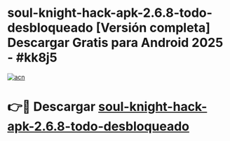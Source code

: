 # soul-knight-hack-apk-2.6.8-todo-desbloqueado  [Versión completa] Descargar Gratis para Android 2025 - #kk8j5

[![acn](https://github.com/user-attachments/assets/0f9c940e-d8b0-45ae-aac7-cd30a18b3e1c)](https://apps.freeplayer.one?title=soul-knight-hack-apk-2.6.8-todo-desbloqueado&ref=9F)

# 👉🔴 Descargar [soul-knight-hack-apk-2.6.8-todo-desbloqueado](https://apps.freeplayer.one?title=soul-knight-hack-apk-2.6.8-todo-desbloqueado&ref=9F)